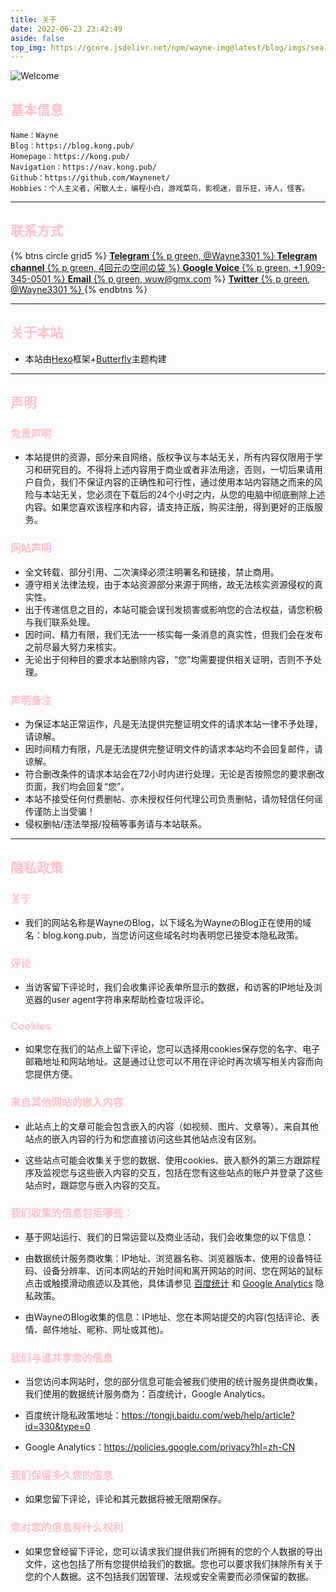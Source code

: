 ```yaml
---
title: 关于
date: 2022-06-23 23:42:49
aside: false
top_img: https://gcore.jsdelivr.net/npm/wayne-img@latest/blog/imgs/sea-7252122_1920.jpg
---
```


![Welcome](https://api.vvhan.com/api/ip)

##  <font color="Pink">基本信息</font>

```PLAINTEXT
Name：Wayne
Blog：https://blog.kong.pub/
Homepage：https://kong.pub/
Navigation：https://nav.kong.pub/
Github：https://github.com/Waynenet/
Hobbies：个人主义者，闲散人士，编程小白，游戏菜鸟，影视迷，音乐狂，诗人，怪客。
```

***

##  <font color="Pink">联系方式</font>

{% btns circle grid5 %}
<a href='https://t.me/Wayne3301'>
  <i class='fab fa-telegram'></i>
  <b>Telegram</b>
  {% p green, @Wayne3301 %}
</a>
<a href='https://t.me/wayne_3301'>
  <i class='fab fa-telegram'></i>
  <b>Telegram channel</b>
  {% p green, 4回元の空间の袋 %}
</a>
<a href='tel:+19093450501'>
  <i class='fas fa-phone'></i>
  <b>Google Voice</b>
  {% p green, +1 909-345-0501 %}
</a>
<a href='mailto:wuw@gmx.com'>
  <i class='fas fa-envelope'></i>
  <b>Email</b>
  {% p green, wuw@gmx.com %}
</a>
<a href='https://x.com/Wayne3301'>
  <i class='fab fa-twitter'></i>
  <b>Twitter</b>
  {% p green, @Wayne3301 %}
</a>
{% endbtns %}


***

##  <font color="Pink">关于本站</font>

- 本站由[Hexo](https://hexo.io/)框架+[Butterfly](https://github.com/jerryc127/hexo-theme-butterfly)主题构建

***

##  <font color="Pink">声明</font>

###  <font color="Pink">免责声明</font>

- 本站提供的资源，部分来自网络，版权争议与本站无关，所有内容仅限用于学习和研究目的。不得将上述内容用于商业或者非法用途，否则，一切后果请用户自负，我们不保证内容的正确性和可行性，通过使用本站内容随之而来的风险与本站无关，您必须在下载后的24个小时之内，从您的电脑中彻底删除上述内容。如果您喜欢该程序和内容，请支持正版，购买注册，得到更好的正版服务。

###  <font color="Pink">网站声明</font>

- 全文转载、部分引用、二次演绎必须注明署名和链接，禁止商用。
- 遵守相关法律法规，由于本站资源部分来源于网络，故无法核实资源侵权的真实性。
- 出于传递信息之目的，本站可能会误刊发损害或影响您的合法权益，请您积极与我们联系处理。
- 因时间、精力有限，我们无法一一核实每一条消息的真实性，但我们会在发布之前尽最大努力来核实。
- 无论出于何种目的要求本站删除内容，“您”均需要提供相关证明，否则不予处理。

###  <font color="Pink">声明备注</font>

- 为保证本站正常运作，凡是无法提供完整证明文件的请求本站一律不予处理，请谅解。
- 因时间精力有限，凡是无法提供完整证明文件的请求本站均不会回复邮件，请谅解。
- 符合删改条件的请求本站会在72小时内进行处理，无论是否按照您的要求删改页面，我们均会回复“您”。
- 本站不接受任何付费删帖、亦未授权任何代理公司负责删帖，请勿轻信任何谣传谨防上当受骗！
- 侵权删帖/违法举报/投稿等事务请与本站联系。

***

## <font color="Pink">隐私政策</font>

### <font color="Pink">关于</font>

- 我们的网站名称是WayneのBlog，以下域名为WayneのBlog正在使用的域名：blog.kong.pub，当您访问这些域名时均表明您已接受本隐私政策。

### <font color="Pink">评论</font>

- 当访客留下评论时，我们会收集评论表单所显示的数据，和访客的IP地址及浏览器的user agent字符串来帮助检查垃圾评论。

### <font color="Pink">Cookies</font>

- 如果您在我们的站点上留下评论，您可以选择用cookies保存您的名字、电子邮箱地址和网站地址。这是通过让您可以不用在评论时再次填写相关内容而向您提供方便。

### <font color="Pink">来自其他网站的嵌入内容</font>

- 此站点上的文章可能会包含嵌入的内容（如视频、图片、文章等）。来自其他站点的嵌入内容的行为和您直接访问这些其他站点没有区别。

- 这些站点可能会收集关于您的数据、使用cookies、嵌入额外的第三方跟踪程序及监视您与这些嵌入内容的交互，包括在您有这些站点的账户并登录了这些站点时，跟踪您与嵌入内容的交互。

### <font color="Pink">我们收集的信息包括哪些：</font>

- 基于网站运行、我们的日常运营以及商业活动，我们会收集您的以下信息：

- 由数据统计服务商收集：IP地址、浏览器名称、浏览器版本、使用的设备特征码、设备分辨率、访问本网站的开始时间和离开网站的时间、您在网站的鼠标点击或触摸滑动痕迹以及其他，具体请参见 [百度统计](https://tongji.baidu.com/web/help/article?id=330&type=0) 和 [Google Analytics](https://policies.google.com/privacy?hl=zh-CN) 隐私政策。

- 由WayneのBlog收集的信息：IP地址、您在本网站提交的内容(包括评论、表情、邮件地址、昵称、网址或其他)。

### <font color="Pink">我们与谁共享您的信息</font>

- 当您访问本网站时，您的部分信息可能会被我们使用的统计服务提供商收集，我们使用的数据统计服务商为：百度统计，Google Analytics。

- 百度统计隐私政策地址：https://tongji.baidu.com/web/help/article?id=330&type=0

- Google Analytics：https://policies.google.com/privacy?hl=zh-CN

### <font color="Pink">我们保留多久您的信息</font>

- 如果您留下评论，评论和其元数据将被无限期保存。

### <font color="Pink">您对您的信息有什么权利</font>

- 如果您曾经留下评论，您可以请求我们提供我们所拥有的您的个人数据的导出文件，这也包括了所有您提供给我们的数据。您也可以要求我们抹除所有关于您的个人数据。这不包括我们因管理、法规或安全需要而必须保留的数据。